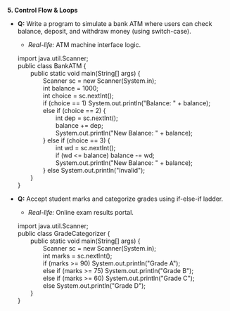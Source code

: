**5. Control Flow & Loops**

- **Q:** Write a program to simulate a bank ATM where users can check balance, deposit, and withdraw money (using switch-case).
  - *Real-life:* ATM machine interface logic.

  import java.util.Scanner;\
public class BankATM {\
`    `public static void main(String[] args) {\
`        `Scanner sc = new Scanner(System.in);\
`        `int balance = 1000;\
`        `int choice = sc.nextInt();\
`        `if (choice == 1) System.out.println("Balance: " + balance);\
`        `else if (choice == 2) {\
`            `int dep = sc.nextInt();\
`            `balance += dep;\
`            `System.out.println("New Balance: " + balance);\
`        `} else if (choice == 3) {\
`            `int wd = sc.nextInt();\
`            `if (wd <= balance) balance -= wd;\
`            `System.out.println("New Balance: " + balance);\
`        `} else System.out.println("Invalid");\
`    `}\
}

- **Q:** Accept student marks and categorize grades using if-else-if ladder.
  - *Real-life:* Online exam results portal.

  import java.util.Scanner;\
public class GradeCategorizer {\
`    `public static void main(String[] args) {\
`        `Scanner sc = new Scanner(System.in);\
`        `int marks = sc.nextInt();\
`        `if (marks >= 90) System.out.println("Grade A");\
`        `else if (marks >= 75) System.out.println("Grade B");\
`        `else if (marks >= 60) System.out.println("Grade C");\
`        `else System.out.println("Grade D");\
`    `}\
}